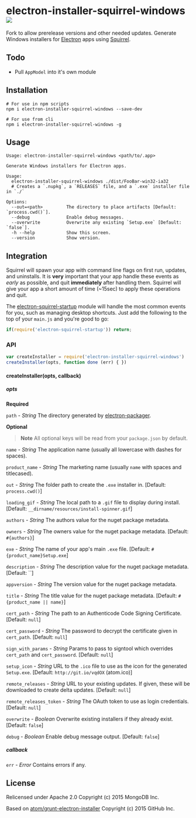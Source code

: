 # electron-installer-squirrel-windows [![][appveyor_img]][appveyor_url]
Fork to allow prerelease versions and other needed updates.
Generate Windows installers for [Electron][electron] apps using [Squirrel][squirrel].

## Todo

- Pull `AppModel` into it's own module

## Installation

```
# For use in npm scripts
npm i electron-installer-squirrel-windows --save-dev

# For use from cli
npm i electron-installer-squirrel-windows -g
```

## Usage

```
Usage: electron-installer-squirrel-windows <path/to/.app>

Generate Windows installers for Electron apps.

Usage:
  electron-installer-squirrel-windows ./dist/FooBar-win32-ia32
  # Creates a `.nupkg`, a `RELEASES` file, and a `.exe` installer file in `./`

Options:
  --out=<path>         The directory to place artifacts [Default: `process.cwd()`].
  --debug              Enable debug messages.
  --overwrite          Overwrite any existing `Setup.exe` [Default: `false`].
  -h --help            Show this screen.
  --version            Show version.
```

## Integration

Squirrel will spawn your app with command line flags on first run,
updates, and uninstalls. It is **very** important that your app handle
these events as _early_ as possible, and quit **immediately** after
handling them. Squirrel will give your app a short amount of time
(~15sec) to apply these operations and quit.

The [electron-squirrel-startup][electron-squirrel-startup] module will handle
the most common events for you, such as managing desktop shortcuts.  Just
add the following to the top of your `main.js` and you're good to go:

```js
if(require('electron-squirrel-startup')) return;
```

### API

```javascript
var createInstaller = require('electron-installer-squirrel-windows')
createInstaller(opts, function done (err) { })
```
#### createInstaller(opts, callback)

##### opts

**Required**

`path` - *String*
The directory generated by [electron-packager][electron-packager].

**Optional**

> **Note** All optional keys will be read from your `package.json` by default.

`name` - *String*
The application name (usually all lowercase with dashes for spaces).

`product_name` - *String*
The marketing name (usually `name` with spaces and titlecased).

`out` - *String*
The folder path to create the `.exe` installer in. [Default: `process.cwd()`]

`loading_gif` - *String*
The local path to a `.gif` file to display during install. [Default: `__dirname/resources/install-spinner.gif`]

`authors` - *String*
The authors value for the nuget package metadata.

`owners` - *String*
The owners value for the nuget package metadata. [Default: `#{authors}`]

`exe` - *String*
The name of your app's main `.exe` file. [Default: `#{product_name}Setup.exe`]

`description` - *String*
The description value for the nuget package metadata. [Default: ``]

`appversion` - *String*
The version value for the nuget package metadata.

`title` - *String*
The title value for the nuget package metadata. [Default: `#{product_name || name}`]

`cert_path` - *String*
The path to an Authenticode Code Signing Certificate. [Default: `null`]

`cert_password` - *String*
The password to decrypt the certificate given in `cert_path`. [Default: `null`]

`sign_with_params` - *String*
Params to pass to signtool which overrides `cert_path` and `cert_password`.  [Default: `null`]

`setup_icon` - *String*
URL to the `.ico` file to use as the icon for the generated `Setup.exe`. [Default: `http://git.io/vqdOX` (atom.ico)]

`remote_releases` - *String*
URL to your existing updates. If given, these will be downloaded to create delta updates. [Default: `null`]

`remote_releases_token` - *String*
The OAuth token to use as login credentials. [Default: `null`]

`overwrite` - *Boolean*
Overwrite existing installers if they already exist. [Default: `false`]

`debug` - *Boolean*
Enable debug message output. [Default: `false`]

##### callback

`err` - *Error*
Contains errors if any.

## License

Relicensed under Apache 2.0 Copyright (c) 2015 MongoDB Inc.

Based on [atom/grunt-electron-installer][original] Copyright (c) 2015 GitHub Inc.

[appveyor_img]: https://ci.appveyor.com/api/projects/status/157smy0vsosp72bu/branch/master?svg=true
[appveyor_url]: https://ci.appveyor.com/project/mongodb-js/electron-installer-squirrel-windows/branch/master
[electron]: https://github.com/atom/electron
[squirrel]: https://github.com/Squirrel/Squirrel.Windows
[original]: https://github.com/atom/grunt-electron-installer
[electron-squirrel-startup]: https://github.com/mongodb-js/electron-squirrel-startup
[electron-packager]: https://github.com/electron-userland/electron-packager
